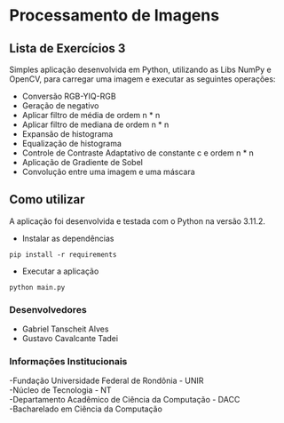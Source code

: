 # Processamento de Imagens

## Lista de Exercícios 3

Simples aplicação desenvolvida em Python, utilizando as Libs NumPy e OpenCV, para carregar uma imagem e executar as seguintes operações:

* Conversão RGB-YIQ-RGB
* Geração de negativo
* Aplicar filtro de média de ordem n * n
* Aplicar filtro de mediana de ordem n * n
* Expansão de histograma
* Equalização de histograma
* Controle de Contraste Adaptativo de constante c e ordem n * n
* Aplicação de Gradiente de Sobel
* Convolução entre uma imagem e uma máscara

## Como utilizar

A aplicação foi desenvolvida e testada com o Python na versão 3.11.2.

* Instalar as dependências
```
pip install -r requirements
```

* Executar a aplicação
```
python main.py
```

### Desenvolvedores

* Gabriel Tanscheit Alves
* Gustavo Cavalcante Tadei

### Informações Institucionais

-Fundação Universidade Federal de Rondônia - UNIR  
-Núcleo de Tecnologia - NT  
-Departamento Acadêmico de Ciência da Computação - DACC  
-Bacharelado em Ciência da Computação  